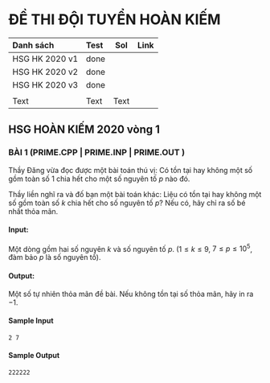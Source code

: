 # ĐỀ THI ĐỘI TUYỂN HOÀN KIẾM




| Danh sách      | Test | Sol  | Link |
|:-------------- |:---- | ---- |:---- |
| HSG HK 2020 v1 | done |      |      |
| HSG HK 2020 v2 | done |      |      |
| HSG HK 2020 v3 | done |      |      |
|                |      |      |      |
| Text           | Text | Text |      |


## HSG HOÀN KIẾM 2020 vòng 1

### BÀI 1 (PRIME.CPP | PRIME.INP | PRIME.OUT )
Thầy Đăng vừa đọc được một bài toán thú vị: Có tồn tại hay không một số gồm toàn số $1$ chia hết cho một số nguyên tố $p$ nào đó.

Thầy liền nghĩ ra và đố bạn một bài toán khác: Liệu có tồn tại hay không một số gồm toàn số $k$ chia hết cho số nguyên tố $p$? Nếu có, hãy chỉ ra số bé nhất thỏa mãn.

#### Input:
Một dòng gồm hai số nguyên $k$ và số nguyên tố $p$. $(1 \le k \le 9$, $7 \le p \le 10^5$, đàm bảo $p$ là số nguyên tố$)$.

#### Output: 
Một số tự nhiên thỏa mãn đề bài. Nếu không tồn tại số thỏa mãn, hãy in ra $-1$.

#### Sample Input
    2 7

#### Sample Output
    222222
